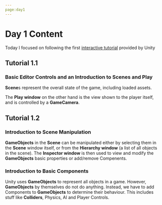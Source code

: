 ```yaml
---
page:day1
---
```


# Day 1 Content

Today I focused on following the first [interactive tutorial](https://unity3d.com/learn/tutorials/projects/interactive-tutorials/play-edit-mode?playlist=49382)
provided by Unity

## Tutorial 1.1

### Basic Editor Controls and an Introduction to Scenes and Play

**Scene**s represent the overall state of the game, including loaded assets.

The **Play window** on the other hand is the view shown to the player itself, and is controlled by a **GameCamera**.

## Tutorial 1.2

### Introduction to Scene Manipulation

**GameObjects** in the **Scene** can be manipulated either by selecting them in the **Scene** window itself, or from the **Hierarchy window** (a list of all objects in the scene). The **Inspector window** is then used to view and modify the **GameObjects** basic properties or add/remove Compenents.

### Introduction to Basic Components

Unity uses **GameObjects** to represent all objects in a game. However, **GameObjects** by themselves do not do anything. Instead, we have to add Components to **GameObjects** to determine their behaviour. This includes stuff like **Colliders**, Physics, AI and Player Controls.